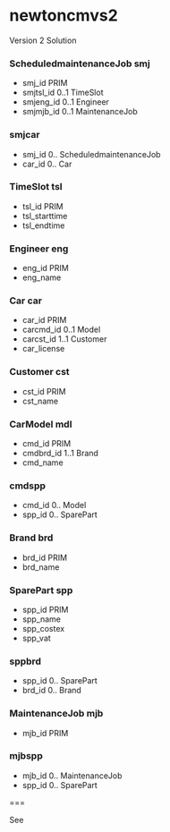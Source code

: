 # newtoncmvs2

Version 2 Solution

### ScheduledmaintenanceJob smj
- smj_id PRIM
- smjtsl_id 0..1 TimeSlot
- smjeng_id 0..1 Engineer
- smjmjb_id 0..1 MaintenanceJob

### smjcar
- smj_id 0.. ScheduledmaintenanceJob
- car_id 0.. Car

### TimeSlot tsl
- tsl_id PRIM
- tsl_starttime
- tsl_endtime

### Engineer eng
- eng_id PRIM
- eng_name

### Car car
- car_id PRIM
- carcmd_id 0..1 Model
- carcst_id 1..1 Customer
- car_license

### Customer cst
- cst_id PRIM
- cst_name

### CarModel mdl
- cmd_id PRIM
- cmdbrd_id 1..1 Brand
- cmd_name

### cmdspp
- cmd_id 0.. Model
- spp_id 0.. SparePart

### Brand brd
- brd_id PRIM
- brd_name 

### SparePart spp
- spp_id PRIM
- spp_name
- spp_costex
- spp_vat

### sppbrd
- spp_id 0.. SparePart
- brd_id 0.. Brand

### MaintenanceJob mjb
- mjb_id PRIM

### mjbspp
- mjb_id 0.. MaintenanceJob
- spp_id 0.. SparePart

===

See 